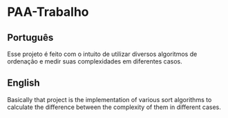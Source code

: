 # PAA-Trabalho
## Português
Esse projeto é feito com o intuito de utilizar diversos algoritmos de ordenação e medir suas complexidades em diferentes casos.

## English 
Basically that project is the implementation of various sort algorithms to calculate the difference between the complexity of them in different cases.
